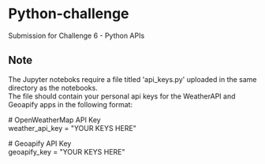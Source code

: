 # Python-challenge
Submission for Challenge 6 - Python APIs

## Note
The Jupyter noteboks require a file titled 'api_keys.py' uploaded in the same directory as the notebooks.  
The file should contain your personal api keys for the WeatherAPI and Geoapify apps in the following format:

\# OpenWeatherMap API Key  
weather_api_key = "YOUR KEYS HERE"

\# Geoapify API Key  
geoapify_key = "YOUR KEYS HERE"
